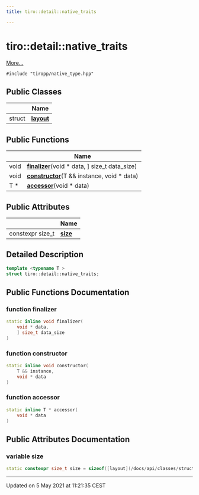 ```yaml
---
title: tiro::detail::native_traits

---
```


# tiro::detail::native_traits



 [More...](#detailed-description)


`#include "tiropp/native_type.hpp"`

## Public Classes

|                | Name           |
| -------------- | -------------- |
| struct | **[layout](/docs/api/classes/structtiro_1_1detail_1_1native__traits_1_1layout)**  |

## Public Functions

|                | Name           |
| -------------- | -------------- |
| void | **[finalizer](/docs/api/classes/structtiro_1_1detail_1_1native__traits#function-finalizer)**(void * data, ] size_t data_size) |
| void | **[constructor](/docs/api/classes/structtiro_1_1detail_1_1native__traits#function-constructor)**(T && instance, void * data) |
| T * | **[accessor](/docs/api/classes/structtiro_1_1detail_1_1native__traits#function-accessor)**(void * data) |

## Public Attributes

|                | Name           |
| -------------- | -------------- |
| constexpr size_t | **[size](/docs/api/classes/structtiro_1_1detail_1_1native__traits#variable-size)**  |

## Detailed Description

```cpp
template <typename T >
struct tiro::detail::native_traits;
```

## Public Functions Documentation

### function finalizer

```cpp
static inline void finalizer(
    void * data,
    ] size_t data_size
)
```


### function constructor

```cpp
static inline void constructor(
    T && instance,
    void * data
)
```


### function accessor

```cpp
static inline T * accessor(
    void * data
)
```


## Public Attributes Documentation

### variable size

```cpp
static constexpr size_t size = sizeof([layout](/docs/api/classes/structtiro_1_1detail_1_1native__traits_1_1layout));
```


-------------------------------

Updated on  5 May 2021 at 11:21:35 CEST